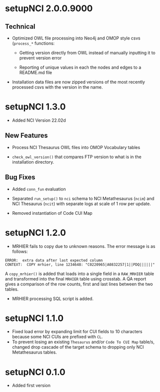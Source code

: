 # setupNCI 2.0.0.9000  


## Technical

* Optimized OWL file processing into Neo4j and OMOP style csvs (`process_*` functions:  

  - Getting version directly from OWL instead of manually inputting it to 
    prevent version error 
  
  - Reporting of unique values in each the nodes and edges to a 
    README.md file  
    
* Installation data files are now zipped versions of the most 
recently processed csvs with the version in the name.  

    

# setupNCI 1.3.0   

* Added NCI Version 22.02d  


## New Features  

* Process NCI Thesaurus OWL files into OMOP Vocabulary tables  

* `check_owl_version()` that compares FTP version to what is in the installation directory.  

## Bug Fixes  

* Added `conn_fun` evaluation  

* Separated `run_setup()` to `nci` schema to 
NCI Metathesaurus (`ncim`) and NCI Thesaurus (`ncit`) with 
separate logs at scale of 1 row per update.  

* Removed instantiation of Code CUI Map  


# setupNCI 1.2.0    

* MRHIER fails to copy due to unknown reasons. The error 
message is as follows:  
```
ERROR:  extra data after last expected column
CONTEXT:  COPY mrhier, line 1234648: "C0220965|A0832257|1||PDQ||||||"
```
A `copy_mrhier()` is added that loads into a single field in a 
`RAW_MRHIER` table and transformed into the final `MRHIER` 
table using crosstab. A QA report gives a comparison of the 
row counts, first and last lines between the two tables.  

* MRHIER processing SQL script is added.  


# setupNCI 1.1.0  

* Fixed load error by expanding limit for CUI fields to 
10 characters because some NCI CUIs are prefixed with `CL`.  
* To prevent losing an existing `Thesaurus` and/or 
`Code To CUI Map` table/s, changed drop cascade of the 
target schema to dropping only NCI Metathesaurus tables.  


# setupNCI 0.1.0  

* Added first version  
